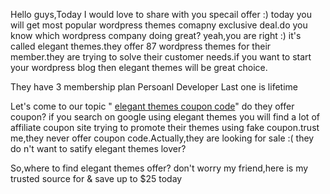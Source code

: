 Hello guys,Today I would love to share with you specail offer :) today you will get most popular wordpress themes comapny exclusive deal.do you know which wordpress company doing great? yeah,you are right :) it's called elegant themes.they offer 87 wordpress themes for their member.they are trying to solve their customer needs.if you want to start your wordpress blog then elegant themes will be great choice.

They have 3 membership plan 
Persoanl 
Developer
Last one is lifetime

Let's come to our topic " <a href="https://www.youtube.com/watch?v=BXju9hPyuTQ">elegant themes coupon code</a>" do they offer coupon? if you search on google using elegant themes you will find a lot of affiliate coupon site trying to promote their themes using fake coupon.trust me,they never offer coupon code.Actually,they are looking for sale :( they do n't want to satify elegant themes lover?

So,where to find elegant themes offer?
don't worry my friend,here is my trusted source for  & save up to $25 today



